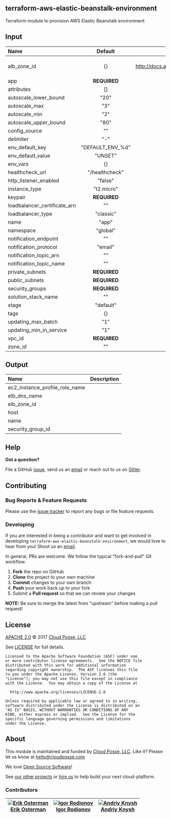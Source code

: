 ## terraform-aws-elastic-beanstalk-environment
<!--------------------------------DO NOT EDIT README.md-------------------------------->
Terraform module to provision AWS Elastic Beanstalk environment


## Input

<!--------------------------------REQUIRE POSTPROCESSING-------------------------------->
|  Name |  Default  |  Description  |
|:------|:---------:|:--------------:|
| alb_zone_id |{} |From: http://docs.aws.amazon.com/general/latest/gr/rande.html#elasticbeanstalk_region Via: https://github.com/hashicorp/terraform/issues/7071   |
| app |__REQUIRED__ |  |
| attributes |[] |  |
| autoscale_lower_bound |"20" |  |
| autoscale_max |"3" |  |
| autoscale_min |"2" |  |
| autoscale_upper_bound |"80" |  |
| config_source |"" |  |
| delimiter |"-" |  |
| env_default_key |"DEFAULT_ENV_%d" |  |
| env_default_value |"UNSET" |  |
| env_vars |{} |  |
| healthcheck_url |"/healthcheck" |  |
| http_listener_enabled |"false" |  |
| instance_type |"t2.micro" |  |
| keypair |__REQUIRED__ |  |
| loadbalancer_certificate_arn |"" |  |
| loadbalancer_type |"classic" |  |
| name |"app" |  |
| namespace |"global" |  |
| notification_endpoint |"" |  |
| notification_protocol |"email" |  |
| notification_topic_arn |"" |  |
| notification_topic_name |"" |  |
| private_subnets |__REQUIRED__ |  |
| public_subnets |__REQUIRED__ |  |
| security_groups |__REQUIRED__ |  |
| solution_stack_name |"" |  |
| stage |"default" |  |
| tags |{} |  |
| updating_max_batch |"1" |  |
| updating_min_in_service |"1" |  |
| vpc_id |__REQUIRED__ |  |
| zone_id |"" |  |
## Output

<!--------------------------------REQUIRE POSTPROCESSING-------------------------------->
|  Name | Description  |
|:------|:------------:|
| ec2_instance_profile_role_name |   |
| elb_dns_name |   |
| elb_zone_id |   |
| host |   |
| name |   |
| security_group_id |   |

## Help

**Got a question?**

File a GitHub [issue](https://github.com/cloudposse/terraform-aws-elastic-beanstalk-environment/issues), send us an [email](mailto:hello@cloudposse.com) or reach out to us on [Gitter](https://gitter.im/cloudposse/).
## Contributing

### Bug Reports & Feature Requests

Please use the [issue tracker](https://github.com/cloudposse/terraform-aws-elastic-beanstalk-environment/issues) to report any bugs or file feature requests.

### Developing

If you are interested in being a contributor and want to get involved in developing `terraform-aws-elastic-beanstalk-environment`, we would love to hear from you! Shoot us an [email](mailto:hello@cloudposse.com).

In general, PRs are welcome. We follow the typical "fork-and-pull" Git workflow.

 1. **Fork** the repo on GitHub
 2. **Clone** the project to your own machine
 3. **Commit** changes to your own branch
 4. **Push** your work back up to your fork
 5. Submit a **Pull request** so that we can review your changes

**NOTE:** Be sure to merge the latest from "upstream" before making a pull request!
## License

[APACHE 2.0](LICENSE) © 2017 [Cloud Posse, LLC](https://cloudposse.com)

See [LICENSE](LICENSE) for full details.

    Licensed to the Apache Software Foundation (ASF) under one
    or more contributor license agreements.  See the NOTICE file
    distributed with this work for additional information
    regarding copyright ownership.  The ASF licenses this file
    to you under the Apache License, Version 2.0 (the
    "License"); you may not use this file except in compliance
    with the License.  You may obtain a copy of the License at

      http://www.apache.org/licenses/LICENSE-2.0

    Unless required by applicable law or agreed to in writing,
    software distributed under the License is distributed on an
    "AS IS" BASIS, WITHOUT WARRANTIES OR CONDITIONS OF ANY
    KIND, either express or implied.  See the License for the
    specific language governing permissions and limitations
    under the License.
## About

This module is maintained and funded by [Cloud Posse, LLC][website]. Like it? Please let us know at <hello@cloudposse.com>

We love [Open Source Software](https://github.com/cloudposse/)!

See [our other projects][community]
or [hire us][hire] to help build your next cloud-platform.

  [website]: http://cloudposse.com/
  [community]: https://github.com/cloudposse/
  [hire]: http://cloudposse.com/contact/

### Contributors

|[![Erik Osterman][erik_img]][erik_web]<br/>[Erik Osterman][erik_web] |[![Igor Rodionov][igor_img]][igor_web]<br/>[Igor Rodionov][igor_img] |[![Andriy Knysh][andriy_img]][andriy_web]<br/>[Andriy Knysh][andriy_web] |
|---|---|---|

[andriy_img]: https://avatars0.githubusercontent.com/u/7356997?v=4&u=ed9ce1c9151d552d985bdf5546772e14ef7ab617&s=144
[andriy_web]: https://github.com/aknysh/

[erik_img]: http://s.gravatar.com/avatar/88c480d4f73b813904e00a5695a454cb?s=144
[erik_web]: https://github.com/osterman/

[igor_img]: http://s.gravatar.com/avatar/bc70834d32ed4517568a1feb0b9be7e2?s=144
[igor_web]: https://github.com/goruha/

[konstantin_img]: https://avatars1.githubusercontent.com/u/11299538?v=4&u=ed9ce1c9151d552d985bdf5546772e14ef7ab617&s=144
[konstantin_web]: https://github.com/comeanother/

[sergey_img]: https://avatars1.githubusercontent.com/u/1134449?v=4&u=ed9ce1c9151d552d985bdf5546772e14ef7ab617&s=144
[sergey_web]: https://github.com/s2504s/

[valeriy_img]: https://avatars1.githubusercontent.com/u/10601658?v=4&u=ed9ce1c9151d552d985bdf5546772e14ef7ab617&s=144
[valeriy_web]: https://github.com/drama17/

[vladimir_img]: https://avatars1.githubusercontent.com/u/26582191?v=4&u=ed9ce1c9151d552d985bdf5546772e14ef7ab617&s=144
[vladimir_web]: https://github.com/SweetOps/
